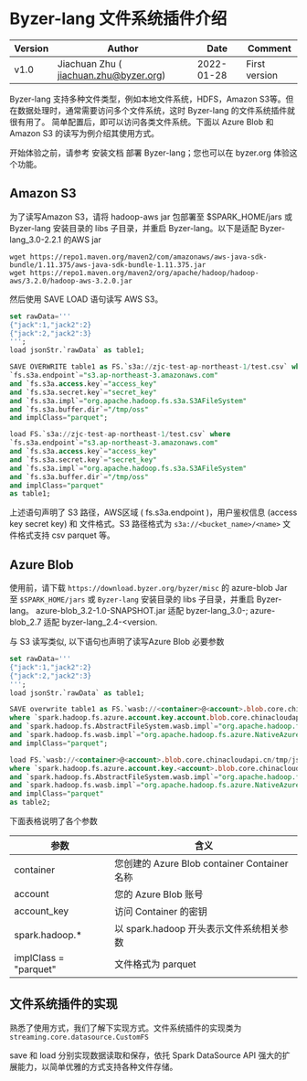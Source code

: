 # Byzer-lang 文件系统插件介绍

|Version | Author | Date | Comment|
|---|---|---|---|
v1.0|Jiachuan Zhu ( jiachuan.zhu@byzer.org) | 2022-01-28 | First version |

Byzer-lang 支持多种文件类型，例如本地文件系统，HDFS，Amazon S3等。但在数据处理时，通常需要访问多个文件系统，这时 Byzer-lang 的文件系统插件就很有用了。
简单配置后，即可以访问各类文件系统。下面以  Azure Blob 和 Amazon S3 的读写为例介绍其使用方式。

开始体验之前，请参考 安装文档 部署 Byzer-lang；您也可以在 byzer.org 体验这个功能。

## Amazon S3

为了读写Amazon S3，请将 hadoop-aws jar 包部署至 $SPARK_HOME/jars 或 Byzer-lang 安装目录的 libs 子目录，并重启 Byzer-lang。以下是适配 Byzer-lang_3.0-2.2.1 的AWS jar
```shell
wget https://repo1.maven.org/maven2/com/amazonaws/aws-java-sdk-bundle/1.11.375/aws-java-sdk-bundle-1.11.375.jar
wget https://repo1.maven.org/maven2/org/apache/hadoop/hadoop-aws/3.2.0/hadoop-aws-3.2.0.jar
```

然后使用 SAVE LOAD 语句读写 AWS S3。

```sql
set rawData='''
{"jack":1,"jack2":2}
{"jack":2,"jack2":3}
''';
load jsonStr.`rawData` as table1;

SAVE OVERWRITE table1 as FS.`s3a://zjc-test-ap-northeast-1/test.csv` where
`fs.s3a.endpoint`="s3.ap-northeast-3.amazonaws.com"
and `fs.s3a.access.key`="access_key"
and `fs.s3a.secret.key`="secret_key"
and `fs.s3a.impl`="org.apache.hadoop.fs.s3a.S3AFileSystem"
and `fs.s3a.buffer.dir`="/tmp/oss"
and implClass="parquet";

load FS.`s3a://zjc-test-ap-northeast-1/test.csv` where
`fs.s3a.endpoint`="s3.ap-northeast-3.amazonaws.com"
and `fs.s3a.access.key`="access_key"
and `fs.s3a.secret.key`="secret_key"
and `fs.s3a.impl`="org.apache.hadoop.fs.s3a.S3AFileSystem"
and `fs.s3a.buffer.dir`="/tmp/oss"
and implClass="parquet"
as table1;
```

上述语句声明了 S3 路径，AWS区域 ( fs.s3a.endpoint )，用户鉴权信息 (access key secret key) 和 文件格式。S3 路径格式为
`s3a://<bucket_name>/<name>`
文件格式支持 csv parquet 等。


## Azure Blob

使用前，请下载 `https://download.byzer.org/byzer/misc` 的 azure-blob Jar 至 `$SPARK_HOME/jars` 或 `Byzer-lang` 安装目录的 libs 子目录，并重启 Byzer-lang。
azure-blob_3.2-1.0-SNAPSHOT.jar 适配 byzer-lang_3.0-<versions>; azure-blob_2.7 适配 byzer-lang_2.4-<version.

与 S3 读写类似, 以下语句也声明了读写Azure Blob 必要参数
```sql
set rawData='''
{"jack":1,"jack2":2}
{"jack":2,"jack2":3}
''';
load jsonStr.`rawData` as table1;

SAVE overwrite table1 as FS.`wasb://<container>@<account>.blob.core.chinacloudapi.cn/tmp/json_names_1`
where `spark.hadoop.fs.azure.account.key.account.blob.core.chinacloudapi.cn`="<account_key>"
and `spark.hadoop.fs.AbstractFileSystem.wasb.impl`="org.apache.hadoop.fs.azure.Wasb"
and `spark.hadoop.fs.wasb.impl`="org.apache.hadoop.fs.azure.NativeAzureFileSystem"
and implClass="parquet";

load FS.`wasb://<container>@<account>.blob.core.chinacloudapi.cn/tmp/json_names`
where `spark.hadoop.fs.azure.account.key.<account>.blob.core.chinacloudapi.cn`="<account_key>"
and `spark.hadoop.fs.AbstractFileSystem.wasb.impl`="org.apache.hadoop.fs.azure.Wasb"
and `spark.hadoop.fs.wasb.impl`="org.apache.hadoop.fs.azure.NativeAzureFileSystem"
and implClass="parquet"
as table2;
```

下面表格说明了各个参数

| 参数                                                    | 含义                                     |
-------------------------------------------------------|----------------------------------------|
| container | 您创建的 Azure Blob container Container 名称 |
| account | 您的 Azure Blob 账号                       |
| account_key | 访问 Container 的密钥                       |
| spark.hadoop.* | 以 spark.hadoop 开头表示文件系统相关参数            | 
| implClass = "parquet" | 文件格式为 parquet                          |

## 文件系统插件的实现
熟悉了使用方式，我们了解下实现方式。文件系统插件的实现类为 `streaming.core.datasource.CustomFS`

save  和 load 分别实现数据读取和保存，依托 Spark DataSource API 强大的扩展能力，以简单优雅的方式支持各种文件存储。

